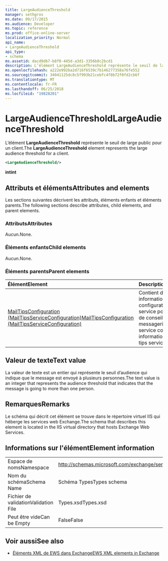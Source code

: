 ```yaml
---
title: LargeAudienceThreshold
manager: sethgros
ms.date: 09/17/2015
ms.audience: Developer
ms.topic: reference
ms.prod: office-online-server
localization_priority: Normal
api_name:
- LargeAudienceThreshold
api_type:
- schema
ms.assetid: dacd9db7-b8f0-445d-a3d1-3356b8c2bcd1
description: L’élément LargeAudienceThreshold représente le seuil de large public pour un client.
ms.openlocfilehash: a222e992ba2d716f6539c7b146277358a76fe552
ms.sourcegitcommit: 34041125dc8c5f993b21cebfc4f8b72f0fd2cb6f
ms.translationtype: MT
ms.contentlocale: fr-FR
ms.lasthandoff: 06/25/2018
ms.locfileid: "19828201"
---
```

# <a name="largeaudiencethreshold"></a><span data-ttu-id="2dd2f-103">LargeAudienceThreshold</span><span class="sxs-lookup"><span data-stu-id="2dd2f-103">LargeAudienceThreshold</span></span>

<span data-ttu-id="2dd2f-104">L’élément **LargeAudienceThreshold** représente le seuil de large public pour un client.</span><span class="sxs-lookup"><span data-stu-id="2dd2f-104">The **LargeAudienceThreshold** element represents the large audience threshold for a client.</span></span> 
  
```XML
<LargeAudienceThreshold/>
```

 <span data-ttu-id="2dd2f-105">**int**</span><span class="sxs-lookup"><span data-stu-id="2dd2f-105">**int**</span></span>
## <a name="attributes-and-elements"></a><span data-ttu-id="2dd2f-106">Attributs et éléments</span><span class="sxs-lookup"><span data-stu-id="2dd2f-106">Attributes and elements</span></span>

<span data-ttu-id="2dd2f-107">Les sections suivantes décrivent les attributs, éléments enfants et éléments parents.</span><span class="sxs-lookup"><span data-stu-id="2dd2f-107">The following sections describe attributes, child elements, and parent elements.</span></span>
  
### <a name="attributes"></a><span data-ttu-id="2dd2f-108">Attributs</span><span class="sxs-lookup"><span data-stu-id="2dd2f-108">Attributes</span></span>

<span data-ttu-id="2dd2f-109">Aucun.</span><span class="sxs-lookup"><span data-stu-id="2dd2f-109">None.</span></span>
  
### <a name="child-elements"></a><span data-ttu-id="2dd2f-110">Éléments enfants</span><span class="sxs-lookup"><span data-stu-id="2dd2f-110">Child elements</span></span>

<span data-ttu-id="2dd2f-111">Aucun.</span><span class="sxs-lookup"><span data-stu-id="2dd2f-111">None.</span></span>
  
### <a name="parent-elements"></a><span data-ttu-id="2dd2f-112">Éléments parents</span><span class="sxs-lookup"><span data-stu-id="2dd2f-112">Parent elements</span></span>

|<span data-ttu-id="2dd2f-113">**Élément**</span><span class="sxs-lookup"><span data-stu-id="2dd2f-113">**Element**</span></span>|<span data-ttu-id="2dd2f-114">**Description**</span><span class="sxs-lookup"><span data-stu-id="2dd2f-114">**Description**</span></span>|
|:-----|:-----|
|[<span data-ttu-id="2dd2f-115">MailTipsConfiguration (MailTipsServiceConfiguration)</span><span class="sxs-lookup"><span data-stu-id="2dd2f-115">MailTipsConfiguration (MailTipsServiceConfiguration)</span></span>](mailtipsconfiguration-mailtipsserviceconfiguration.md) <br/> |<span data-ttu-id="2dd2f-116">Contient des informations de configuration de service pour le service de conseils de messagerie.</span><span class="sxs-lookup"><span data-stu-id="2dd2f-116">Contains service configuration information for the mail tips service.</span></span>  <br/> |
   
## <a name="text-value"></a><span data-ttu-id="2dd2f-117">Valeur de texte</span><span class="sxs-lookup"><span data-stu-id="2dd2f-117">Text value</span></span>

<span data-ttu-id="2dd2f-118">La valeur de texte est un entier qui représente le seuil d’audience qui indique que le message est envoyé à plusieurs personnes.</span><span class="sxs-lookup"><span data-stu-id="2dd2f-118">The text value is an integer that represents the audience threshold that indicates that the message is going to more than one person.</span></span>
  
## <a name="remarks"></a><span data-ttu-id="2dd2f-119">Remarques</span><span class="sxs-lookup"><span data-stu-id="2dd2f-119">Remarks</span></span>

<span data-ttu-id="2dd2f-120">Le schéma qui décrit cet élément se trouve dans le répertoire virtuel IIS qui héberge les services web Exchange.</span><span class="sxs-lookup"><span data-stu-id="2dd2f-120">The schema that describes this element is located in the IIS virtual directory that hosts Exchange Web Services.</span></span>
  
## <a name="element-information"></a><span data-ttu-id="2dd2f-121">Informations sur l'élément</span><span class="sxs-lookup"><span data-stu-id="2dd2f-121">Element information</span></span>

|||
|:-----|:-----|
|<span data-ttu-id="2dd2f-122">Espace de noms</span><span class="sxs-lookup"><span data-stu-id="2dd2f-122">Namespace</span></span>  <br/> |http://schemas.microsoft.com/exchange/services/2006/types  <br/> |
|<span data-ttu-id="2dd2f-123">Nom du schéma</span><span class="sxs-lookup"><span data-stu-id="2dd2f-123">Schema Name</span></span>  <br/> |<span data-ttu-id="2dd2f-124">Schéma Types</span><span class="sxs-lookup"><span data-stu-id="2dd2f-124">Types schema</span></span>  <br/> |
|<span data-ttu-id="2dd2f-125">Fichier de validation</span><span class="sxs-lookup"><span data-stu-id="2dd2f-125">Validation File</span></span>  <br/> |<span data-ttu-id="2dd2f-126">Types.xsd</span><span class="sxs-lookup"><span data-stu-id="2dd2f-126">Types.xsd</span></span>  <br/> |
|<span data-ttu-id="2dd2f-127">Peut être vide</span><span class="sxs-lookup"><span data-stu-id="2dd2f-127">Can be Empty</span></span>  <br/> |<span data-ttu-id="2dd2f-128">False</span><span class="sxs-lookup"><span data-stu-id="2dd2f-128">False</span></span>  <br/> |
   
## <a name="see-also"></a><span data-ttu-id="2dd2f-129">Voir aussi</span><span class="sxs-lookup"><span data-stu-id="2dd2f-129">See also</span></span>



- [<span data-ttu-id="2dd2f-130">Éléments XML de EWS dans Exchange</span><span class="sxs-lookup"><span data-stu-id="2dd2f-130">EWS XML elements in Exchange</span></span>](ews-xml-elements-in-exchange.md)

